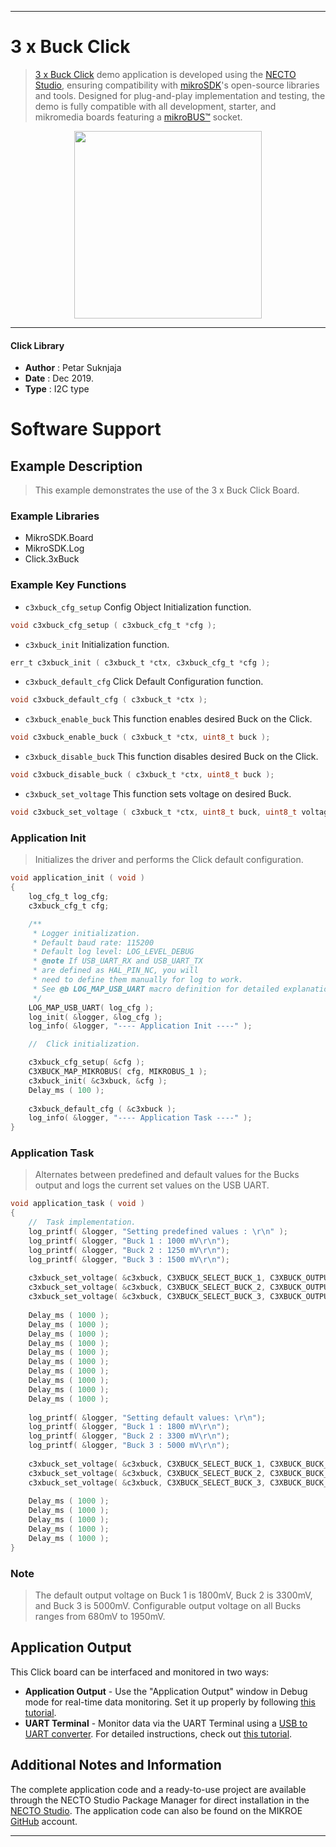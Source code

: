 
---
# 3 x Buck Click

> [3 x Buck Click](https://www.mikroe.com/?pid_product=MIKROE-3201) demo application is developed using
the [NECTO Studio](https://www.mikroe.com/necto), ensuring compatibility with [mikroSDK](https://www.mikroe.com/mikrosdk)'s
open-source libraries and tools. Designed for plug-and-play implementation and testing, the demo is fully compatible with
all development, starter, and mikromedia boards featuring a [mikroBUS&trade;](https://www.mikroe.com/mikrobus) socket.

<p align="center">
  <img src="https://www.mikroe.com/?pid_product=MIKROE-3201&image=1" height=300px>
</p>

---

#### Click Library

- **Author**        : Petar Suknjaja
- **Date**          : Dec 2019.
- **Type**          : I2C type

# Software Support

## Example Description

> This example demonstrates the use of the 3 x Buck Click Board.

### Example Libraries

- MikroSDK.Board
- MikroSDK.Log
- Click.3xBuck

### Example Key Functions

- `c3xbuck_cfg_setup` Config Object Initialization function. 
```c
void c3xbuck_cfg_setup ( c3xbuck_cfg_t *cfg );
``` 
 
- `c3xbuck_init` Initialization function. 
```c
err_t c3xbuck_init ( c3xbuck_t *ctx, c3xbuck_cfg_t *cfg );
```

- `c3xbuck_default_cfg` Click Default Configuration function. 
```c
void c3xbuck_default_cfg ( c3xbuck_t *ctx );
```

- `c3xbuck_enable_buck` This function enables desired Buck on the Click. 
```c
void c3xbuck_enable_buck ( c3xbuck_t *ctx, uint8_t buck );
```
 
- `c3xbuck_disable_buck` This function disables desired Buck on the Click. 
```c
void c3xbuck_disable_buck ( c3xbuck_t *ctx, uint8_t buck );
```

- `c3xbuck_set_voltage` This function sets voltage on desired Buck. 
```c
void c3xbuck_set_voltage ( c3xbuck_t *ctx, uint8_t buck, uint8_t voltage );
```

### Application Init

> Initializes the driver and performs the Click default configuration.

```c
void application_init ( void )
{
    log_cfg_t log_cfg;
    c3xbuck_cfg_t cfg;

    /** 
     * Logger initialization.
     * Default baud rate: 115200
     * Default log level: LOG_LEVEL_DEBUG
     * @note If USB_UART_RX and USB_UART_TX 
     * are defined as HAL_PIN_NC, you will 
     * need to define them manually for log to work. 
     * See @b LOG_MAP_USB_UART macro definition for detailed explanation.
     */
    LOG_MAP_USB_UART( log_cfg );
    log_init( &logger, &log_cfg );
    log_info( &logger, "---- Application Init ----" );

    //  Click initialization.

    c3xbuck_cfg_setup( &cfg );
    C3XBUCK_MAP_MIKROBUS( cfg, MIKROBUS_1 );
    c3xbuck_init( &c3xbuck, &cfg );
    Delay_ms ( 100 );
    
    c3xbuck_default_cfg ( &c3xbuck );
    log_info( &logger, "---- Application Task ----" );
}
```

### Application Task

> Alternates between predefined and default values for the Bucks output and logs the current set values on the USB UART.

```c
void application_task ( void )
{
    //  Task implementation.
    log_printf( &logger, "Setting predefined values : \r\n" );
    log_printf( &logger, "Buck 1 : 1000 mV\r\n");
    log_printf( &logger, "Buck 2 : 1250 mV\r\n");
    log_printf( &logger, "Buck 3 : 1500 mV\r\n");
    
    c3xbuck_set_voltage( &c3xbuck, C3XBUCK_SELECT_BUCK_1, C3XBUCK_OUTPUT_VOLTAGE_1000mV );
    c3xbuck_set_voltage( &c3xbuck, C3XBUCK_SELECT_BUCK_2, C3XBUCK_OUTPUT_VOLTAGE_1250mV );
    c3xbuck_set_voltage( &c3xbuck, C3XBUCK_SELECT_BUCK_3, C3XBUCK_OUTPUT_VOLTAGE_1500mV );
    
    Delay_ms ( 1000 );
    Delay_ms ( 1000 );
    Delay_ms ( 1000 );
    Delay_ms ( 1000 );
    Delay_ms ( 1000 );
    Delay_ms ( 1000 );
    Delay_ms ( 1000 );
    Delay_ms ( 1000 );
    Delay_ms ( 1000 );
    Delay_ms ( 1000 );
    
    log_printf( &logger, "Setting default values: \r\n");
    log_printf( &logger, "Buck 1 : 1800 mV\r\n");
    log_printf( &logger, "Buck 2 : 3300 mV\r\n");
    log_printf( &logger, "Buck 3 : 5000 mV\r\n");
    
    c3xbuck_set_voltage( &c3xbuck, C3XBUCK_SELECT_BUCK_1, C3XBUCK_BUCK_DEFAULT_OUTPUT_VOLTAGE );
    c3xbuck_set_voltage( &c3xbuck, C3XBUCK_SELECT_BUCK_2, C3XBUCK_BUCK_DEFAULT_OUTPUT_VOLTAGE );
    c3xbuck_set_voltage( &c3xbuck, C3XBUCK_SELECT_BUCK_3, C3XBUCK_BUCK_DEFAULT_OUTPUT_VOLTAGE );
    
    Delay_ms ( 1000 );
    Delay_ms ( 1000 );
    Delay_ms ( 1000 );
    Delay_ms ( 1000 );
    Delay_ms ( 1000 );
}
```

### Note

> The default output voltage on Buck 1 is 1800mV, Buck 2 is 3300mV, and Buck 3 is 5000mV.
> Configurable output voltage on all Bucks ranges from 680mV to 1950mV.

## Application Output

This Click board can be interfaced and monitored in two ways:
- **Application Output** - Use the "Application Output" window in Debug mode for real-time data monitoring.
Set it up properly by following [this tutorial](https://www.youtube.com/watch?v=ta5yyk1Woy4).
- **UART Terminal** - Monitor data via the UART Terminal using
a [USB to UART converter](https://www.mikroe.com/click/interface/usb?interface*=uart,uart). For detailed instructions,
check out [this tutorial](https://help.mikroe.com/necto/v2/Getting%20Started/Tools/UARTTerminalTool).

## Additional Notes and Information

The complete application code and a ready-to-use project are available through the NECTO Studio Package Manager for 
direct installation in the [NECTO Studio](https://www.mikroe.com/necto). The application code can also be found on
the MIKROE [GitHub](https://github.com/MikroElektronika/mikrosdk_click_v2) account.

---
